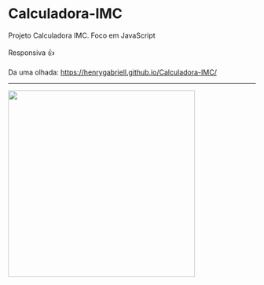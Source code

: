 # Calculadora-IMC
  
Projeto Calculadora IMC. Foco em JavaScript
<br>
<br>
Responsiva 👍
<br>
<br>
Da uma olhada:  https://henrygabriell.github.io/Calculadora-IMC/
<br>
<hr>
<img align="center"  width="380" src=https://user-images.githubusercontent.com/96191361/188708748-9bf296ec-bf91-4cfe-9bae-3889e62f5f5a.png>
